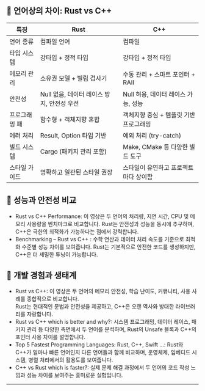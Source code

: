 

## 🧠 언어상의 차이: Rust vs C++

| **특징**                    | **Rust**                                   | **C++**                            |
|---------------------------|-------------------------------------------|--------------------------------------|
| 언어 종류                  | 컴파일 언어                        | 컴파일                                   |
| 타입 시스템                | 강타입 + 정적 타입                  | 강타입 + 정적 타입                        |
| 메모리 관리                | 소유권 모델 + 빌림 검사기             | 수동 관리 + 스마트 포인터 + RAII             |
| 안전성                    | Null 없음, 데이터 레이스 방지, 안전성 우선    | Null 허용, 데이터 레이스 가능, 성능   |
| 프로그래밍 패             | 함수형 + 객체지향 혼합                 | 객체지향 중심 + 템플릿 기반 프로그래밍        |
| 에러 처리                 | Result, Option 타입 기반             | 예외 처리 (try-catch)                |
| 빌드 시스템                | Cargo (패키지 관리 포함)           | Make, CMake 등 다양한 빌드 도구               |
| 스타일 가이드              | 명확하고 일관된 스타일 권장          | 스타일이 유연하고 프로젝트마다 상이함         |



## 🚀 성능과 안전성 비교
- Rust vs C++ Performance: 이 영상은 두 언어의 처리량, 지연 시간, CPU 및 메모리 사용량을 벤치마크로 비교합니다. 
  Rust는 안전성과 성능을 동시에 추구하며, C++은 극한의 최적화가 가능하다는 점에서 강력합니다.
- Benchmarking – Rust vs C++ : 수학 연산과 데이터 처리 속도를 기준으로 최적화 수준별 성능 차이를 보여줍니다.
  Rust는 기본적으로 안전한 코드를 생성하지만, C++은 더 세밀한 튜닝이 가능합니다.

## 🧩 개발 경험과 생태계
- Rust vs C++: 이 영상은 두 언어의 메모리 안전성, 학습 난이도, 커뮤니티, 사용 사례를 종합적으로 비교합니다.  
  Rust는 현대적인 문법과 안전성을 제공하고, C++은 오랜 역사와 방대한 라이브러리를 자랑합니다.
- Rust vs C++ which is better and why?: 시스템 프로그래밍, 데이터 레이스, 패키지 관리 등 다양한 측면에서 두 언어를 분석하며, 
  Rust의 Unsafe 블록과 C++의 포인터 사용 차이를 설명합니다.
- Top 5 Fastest Programming Languages: Rust, C++, Swift ...: Rust와 C++가 얼마나 빠른 언어인지 다른 언어들과 함께 비교하며, 
  운영체제, 임베디드 시스템, 병렬 처리에서의 활용도를 보여줍니다.
- C++ vs Rust which is faster?: 실제 문제 해결 과정에서 두 언어의 코드 작성 느낌과 성능 차이를 보여주는 흥미로운 실험입니다.

---
